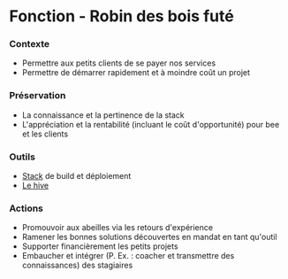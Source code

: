 # Fonction - Robin des bois futé
### Contexte
- Permettre aux petits clients de se payer nos services
- Permettre de démarrer rapidement et à moindre coût un projet
### Préservation
- La connaissance et la pertinence de la stack
- L'appréciation et la rentabilité (incluant le coût d'opportunité) pour bee et les clients
### Outils
- [Stack](https://drive.google.com/drive/u/1/folders/1GFNF0Im2Pz5W-wx-aaNFpu3gUNSO0BK2) de build et déploiement
- [Le hive](./contribuer_au_hive.md)
### Actions
- Promouvoir aux abeilles via les retours d'expérience
- Ramener les bonnes solutions découvertes en mandat en tant qu'outil
- Supporter financièrement les petits projets
- Embaucher et intégrer (P. Ex. : coacher et transmettre des connaissances) des stagiaires
